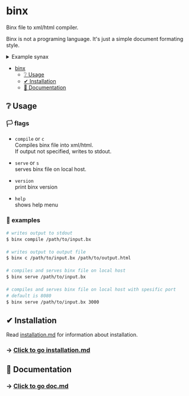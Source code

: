 # binx
Binx file to xml/html compiler.

Binx is not a programing language. It's just a simple document formating style.

<details>
<summary>Example synax</summary>

![binx syntax](./assets/syntax.svg)
</details>

- [binx](#binx)
  - [❔ Usage](#-usage)
  - [✔ Installation](#-installation)
  - [📗 Documentation](#-documentation)

## ❔ Usage

### 🏳 flags

- `compile` or `c`<br>
    Compiles binx file into xml/html.<br>
    If output not specified, writes to stdout.

- `serve` or `s`<br>
    serves binx file on local host.

- `version`<br>
    print binx version

- `help`<br>
    shows help menu

### 📜 examples

```bash
# writes output to stdout
$ binx compile /path/to/input.bx

# writes output to output file
$ binx c /path/to/input.bx /path/to/output.html

# compiles and serves binx file on local host
$ binx serve /path/to/input.bx

# compiles and serves binx file on local host with spesific port
# default is 8080
$ binx serve /path/to/input.bx 3000
```

## ✔ Installation

Read [installation.md](./docs/installation.md) for information about installation.

### -> [Click to go installation.md](./docs/installation.md)

## 📗 Documentation

### -> [Click to go doc.md](./docs/doc.md)
